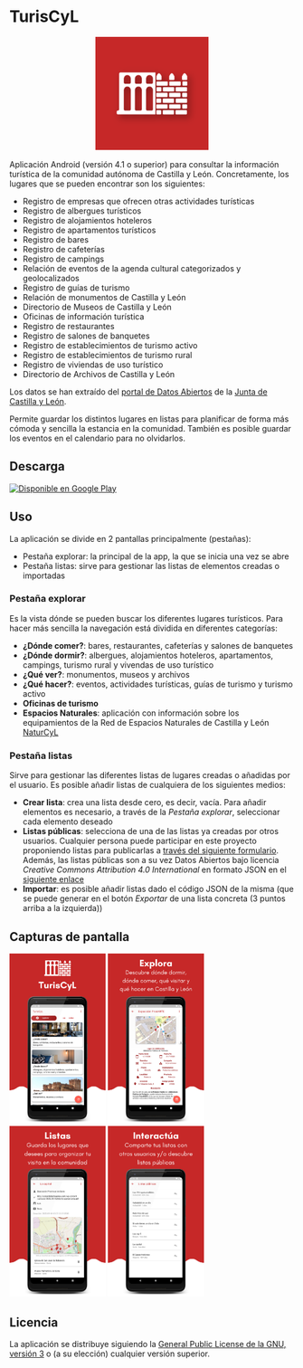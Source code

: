 # TurisCyL
<center><img src="assets/icon/icon.png" width="200"></center>

Aplicación Android (versión 4.1 o superior) para consultar la información turística de la comunidad
autónoma de Castilla y León. Concretamente, los lugares que se pueden encontrar son los siguientes:

* Registro de empresas que ofrecen otras actividades turísticas
* Registro de albergues turísticos
* Registro de alojamientos hoteleros
* Registro de apartamentos turísticos
* Registro de bares
* Registro de cafeterías
* Registro de campings
* Relación de eventos de la agenda cultural categorizados y geolocalizados
* Registro de guías de turismo
* Relación de monumentos de Castilla y León
* Directorio de Museos de Castilla y León
* Oficinas de información turística
* Registro de restaurantes
* Registro de salones de banquetes
* Registro de establecimientos de turismo activo
* Registro de establecimientos de turismo rural
* Registro de viviendas de uso turístico
* Directorio de Archivos de Castilla y León

Los datos se han extraído del [portal de Datos Abiertos](https://datosabiertos.jcyl.es) de la
[Junta de Castilla y León](http://www.jcyl.es).

Permite guardar los distintos lugares en listas para planificar de forma más cómoda y sencilla la
estancia en la comunidad. También es posible guardar los eventos en el calendario para no olvidarlos.

## Descarga
<a href='https://play.google.com/store/apps/details?id=es.davidpob99.turiscyl&pcampaignid=MKT-Other-global-all-co-prtnr-py-PartBadge-Mar2515-1'><img alt='Disponible en Google Play' src='https://play.google.com/intl/es_es/badges/images/generic/es_badge_web_generic.png'  height="80"/></a>

## Uso
La aplicación se divide en 2 pantallas principalmente (pestañas):
* Pestaña explorar: la principal de la app, la que se inicia una vez se abre
* Pestaña listas: sirve para gestionar las listas de elementos creadas o importadas

### Pestaña explorar
Es la vista dónde se pueden buscar los diferentes lugares turísticos. Para hacer más sencilla la navegación está dividida en diferentes categorías:
* __¿Dónde comer?__: bares, restaurantes, cafeterías y salones de banquetes
* __¿Dónde dormir?__: albergues, alojamientos hoteleros, apartamentos, campings, turismo rural y vivendas de uso turístico
* __¿Qué ver?__: monumentos, museos y archivos
* __¿Qué hacer?__: eventos, actividades turísticas, guías de turismo y turismo activo
* __Oficinas de turismo__
* __Espacios Naturales__: aplicación con información sobre los equipamientos de la Red de Espacios Naturales de Castilla y León [NaturCyL](https://github.com/davidpob99/NaturCyL)

### Pestaña listas
Sirve para gestionar las diferentes listas de lugares creadas o añadidas por el usuario. Es posible añadir listas de cualquiera de los siguientes medios:
* __Crear lista__: crea una lista desde cero, es decir, vacía. Para añadir elementos es necesario, a través de la _Pestaña explorar_, seleccionar cada elemento deseado
* __Listas públicas__: selecciona de una de las listas ya creadas por otros usuarios. Cualquier persona puede participar en este proyecto proponiendo listas para publicarlas a [través del siguiente formulario](https://forms.gle/hBB41WYUSw5FFjf27). Además, las listas públicas son a su vez Datos Abiertos bajo licencia _Creative Commons Attribution 4.0 International_ en formato JSON en el [siguiente enlace](https://api.jsonbin.io/b/5f63489a65b18913fc4dd003/latest)
* __Importar__: es posible añadir listas dado el código JSON de la misma (que se puede generar en el botón _Exportar_ de una lista concreta (3 puntos arriba a la izquierda))

## Capturas de pantalla
<img src="img/capturas/1.png" width="170"/>
<img src="img/capturas/2.png" width="170"/>
<img src="img/capturas/3.png" width="170"/>
<img src="img/capturas/4.png" width="170"/>

## Licencia
La aplicación se distribuye siguiendo la [General Public License de la GNU, versión 3](https://www.gnu.org/licenses/gpl-3.0-standalone.html) o (a su elección) cualquier versión superior.